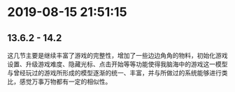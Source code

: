 # 2019-08-15 21:51:15





## 13.6.2 - 14.2



这几节主要是继续丰富了游戏的完整性，增加了一些边边角角的物料，初始化游戏设置、升级游戏难度、隐藏光标、点击开始等等功能使得我脑海中的游戏这一模型与曾经玩过的游戏所形成的模型逐渐的统一、丰富，并与所做过的系统能够进行类比，感觉万事万物都有一定的相似性。
